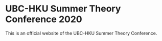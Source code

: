 # UBC-HKU Summer Theory Conference 2020

This is an official website of the UBC-HKU Summer Theory Conference.
